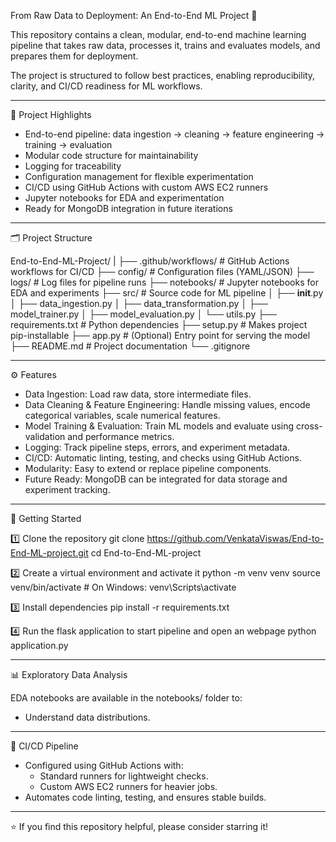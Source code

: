 From Raw Data to Deployment: An End-to-End ML Project 🚀

This repository contains a clean, modular, end-to-end machine learning pipeline that takes raw data, processes it, trains and evaluates models, and prepares them for deployment.

The project is structured to follow best practices, enabling reproducibility, clarity, and CI/CD readiness for ML workflows.

----------------------------------------
📌 Project Highlights

- End-to-end pipeline: data ingestion → cleaning → feature engineering → training → evaluation
- Modular code structure for maintainability
- Logging for traceability
- Configuration management for flexible experimentation
- CI/CD using GitHub Actions with custom AWS EC2 runners
- Jupyter notebooks for EDA and experimentation
- Ready for MongoDB integration in future iterations

----------------------------------------
🗂️ Project Structure

End-to-End-ML-Project/
|
├── .github/workflows/        # GitHub Actions workflows for CI/CD
├── config/                   # Configuration files (YAML/JSON)
├── logs/                     # Log files for pipeline runs
├── notebooks/                # Jupyter notebooks for EDA and experiments
├── src/                      # Source code for ML pipeline
│   ├── __init__.py
│   ├── data_ingestion.py
│   ├── data_transformation.py
│   ├── model_trainer.py
│   ├── model_evaluation.py
│   └── utils.py
├── requirements.txt          # Python dependencies
├── setup.py                  # Makes project pip-installable
├── app.py                    # (Optional) Entry point for serving the model
├── README.md                 # Project documentation
└── .gitignore

----------------------------------------
⚙️ Features

- Data Ingestion: Load raw data, store intermediate files.
- Data Cleaning & Feature Engineering: Handle missing values, encode categorical variables, scale numerical features.
- Model Training & Evaluation: Train ML models and evaluate using cross-validation and performance metrics.
- Logging: Track pipeline steps, errors, and experiment metadata.
- CI/CD: Automatic linting, testing, and checks using GitHub Actions.
- Modularity: Easy to extend or replace pipeline components.
- Future Ready: MongoDB can be integrated for data storage and experiment tracking.

----------------------------------------
🚀 Getting Started

1️⃣ Clone the repository
    git clone https://github.com/VenkataViswas/End-to-End-ML-project.git
    cd End-to-End-ML-project

2️⃣ Create a virtual environment and activate it
    python -m venv venv
    source venv/bin/activate   # On Windows: venv\Scripts\activate

3️⃣ Install dependencies
    pip install -r requirements.txt

4️⃣ Run the flask application to start pipeline and open an webpage
    python application.py

----------------------------------------
📊 Exploratory Data Analysis

EDA notebooks are available in the notebooks/ folder to:
- Understand data distributions.


----------------------------------------
🚦 CI/CD Pipeline

- Configured using GitHub Actions with:
    - Standard runners for lightweight checks.
    - Custom AWS EC2 runners for heavier jobs.
- Automates code linting, testing, and ensures stable builds.

----------------------------------------

⭐ If you find this repository helpful, please consider starring it!
